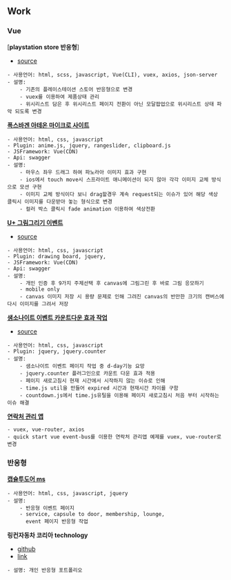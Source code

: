 


## Work

### Vue

[**playstation store 반응형**]

- [source](https://github.com/fireworks80/playstation-vue-cli)

````
- 사용언어: html, scss, javascript, Vue(CLI), vuex, axios, json-server
- 설명:
    - 기존의 플레이스테이션 스토어 반응형으로 변경
    - vuex를 이용하여 제품상태 관리
    - 위시리스트 담은 후 위시리스트 페이지 전환이 아닌 모달팝업으로 위시리스트 상태 파악 되도록 변경
````

[**폭스바겐 아테온 마이크로 사이트**](https://arteon.vwkr.co.kr/studio)

````
- 사용언어: html, css, javascript
- Plugin: anime.js, jquery, rangeslider, clipboard.js
- JSFramework: Vue(CDN)
- Api: swagger
- 설명:
    - 마우스 좌우 드래그 하여 파노라아 이미지 효과 구현
    - ios에서 touch move시 스프라이트 애니메이션이 되지 않아 각각 이미지 교체 방식으로 모션 구현
    - 이미지 교체 방식이다 보니 drag할경우 계속 request되는 이슈가 있어 해당 색상 클릭시 이미지를 다운받아 놓는 형식으로 변경
    - 컬러 박스 클릭시 fade animation 이용하여 색상전환

````

[**U+ 그림그리기 이벤트**](http://fireworks80.dothome.co.kr/uplus/drawing/)
- [source](https://github.com/fireworks80/fireworks80.github.io/tree/master/personal/portfolio/Uplus-drawing)

````
- 사용언어: html, css, javascript
- Plugin: drawing board, jquery,
- JSFramework: Vue(CDN)
- Api: swagger
- 설명:
    - 개인 인증 후 9가지 주제선택 후 canvas에 그림그린 후 바로 그림 응모하기
    - mobile only
    - canvas 이미지 저장 시 용량 문제로 인해 그려진 canvas의 반만한 크기의 캔버스에 다시 이미지를 그려서 저장
````

[**샘소나이트 이벤트 카운트다운 효과 작업**](/personal/portfolio/countdown/)
- [source](https://github.com/fireworks80/fireworks80.github.io/tree/master/personal/portfolio/countdown)

````
- 사용언어: html, css, javascript
- Plugin: jquery, jquery.counter
- 설명:
    - 샘소나이트 이벤트 페이지 작업 중 d-day기능 요망
    - jquery.counter 플러그인으로 카운트 다운 효과 적용
    - 페이지 새로고침시 현재 시간에서 시작하지 않는 이슈로 인해
    - time.js util을 만들어 expired 시간과 현재시간 차이를 구함
    - countdown.js에서 time.js유틸을 이용해 페이지 새로고침시 처음 부터 시작하는 이슈 해결
````

[**연락처 관리 앱**](https://github.com/fireworks80/quick-start-vue/tree/contactapp-vuex)

````
- vuex, vue-router, axios
- quick start vue event-bus를 이용한 연락처 관리앱 예제를 vuex, vue-router로 변경
````

### 반응형

[**캡슐투도어 ms**](https://capsuletodoor.dolce-gusto.co.kr/)

````
- 사용언어: html, css, javascript, jquery
- 설명:
    - 반응형 이벤트 페이지
    - service, capsule to door, membership, lounge,
      event 페이지 반응형 작업
````

**링컨자동차 코리아 technology**
- [github](https://github.com/fireworks80/lincoln-response)
- [link](http://fireworks80.dothome.co.kr/portfolio/lincoln-response/)

````
- 설명: 개인 반응형 포트폴리오
````

